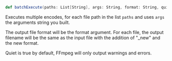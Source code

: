 ```scala
def batchExecute(paths: List[String], args: String, format: String, quiet: Boolean = true)
```
Executes multiple encodes, for each file path in the list ```paths``` and uses ```args``` the arguments string you built.


The output file format will be the format argument. For each file, the output filename will be the same as the input file with the addition of "_new" and the new format.

Quiet is true by default, FFmpeg will only output warnings and errors.
